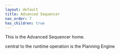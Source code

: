 ```yaml
---
layout: default
title: Advanced Sequencer
nav_order: 7
has_children: true
---
```


This is the Advanced Sequencer home.

central to the runtime operation is the Planning Engine
